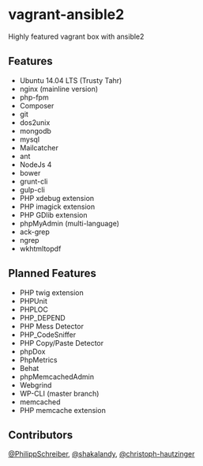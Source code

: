 # vagrant-ansible2
Highly featured vagrant box with ansible2

## Features
* Ubuntu 14.04 LTS (Trusty Tahr)
* nginx (mainline version)
* php-fpm
* Composer
* git
* dos2unix
* mongodb
* mysql
* Mailcatcher
* ant
* NodeJs 4
* bower
* grunt-cli
* gulp-cli
* PHP xdebug extension
* PHP imagick extension
* PHP GDlib extension
* phpMyAdmin (multi-language)
* ack-grep
* ngrep
* wkhtmltopdf

## Planned Features
* PHP twig extension
* PHPUnit
* PHPLOC
* PHP_DEPEND
* PHP Mess Detector
* PHP_CodeSniffer
* PHP Copy/Paste Detector
* phpDox
* PhpMetrics
* Behat
* phpMemcachedAdmin
* Webgrind
* WP-CLI (master branch)
* memcached
* PHP memcache extension

## Contributors
[@PhilippSchreiber](https://github.com/PhilippSchreiber), [@shakalandy](https://github.com/shakalandy), [@christoph-hautzinger](https://github.com/christoph-hautzinger)
